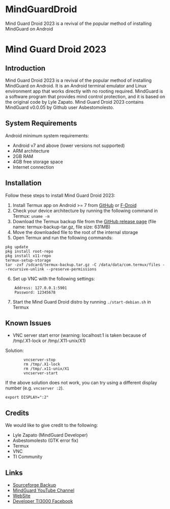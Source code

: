 # MindGuardDroid
Mind Guard Droid 2023 is a revival of the popular method of installing MindGuard on Android
# Mind Guard Droid 2023

## Introduction

Mind Guard Droid 2023 is a revival of the popular method of installing MindGuard on Android. It is an Android terminal emulator and Linux environment app that works directly with no rooting required. MindGuard is a software program that provides mind control protection, and it is based on the original code by Lyle Zapato. Mind Guard Droid 2023 contains MindGuard v0.0.05 by Github user Asbestomolesto.

## System Requirements

Android minimum system requirements:
- Android v7 and above (lower versions not supported)
- ARM architecture
- 2GB RAM
- 4GB free storage space
- Internet connection

## Installation

Follow these steps to install Mind Guard Droid 2023:

1. Install Termux app on Android >= 7 from [GitHub](https://github.com/termux/termux-app) or [F-Droid](https://f-droid.org/en/packages/com.termux/)
2. Check your device architecture by running the following command in Termux: `uname -m`
3. Download the Termux backup file from the [GitHub release page](https://github.com/ti3000/MindGuardDroid/releases/tag/mindguard) (file name: termux-backup-tar.gz, file size: 631MB)
4. Move the downloaded file to the root of the internal storage
5. Open Termux and run the following commands:

```
pkg update
pkg install root-repo
pkg install x11-repo
termux-setup-storage
tar -zxf /sdcard/termux-backup.tar.gz -C /data/data/com.termux/files --recursive-unlink --preserve-permissions
```

6. Set up VNC with the following settings: 
```
    Address: 127.0.0.1:5901
    Password: 12345678
```
7. Start the Mind Guard Droid distro by running `./start-debian.sh` in Termux

## Known Issues

- VNC server start error (warning: localhost:1 is taken because of /tmp/.X1-lock or /tmp/.X11-unix/X1)

Solution:
``` 
		vncserver-stop
		rm /tmp/.X1-lock
		rm /tmp/.x11-unix/X1
		vncserver-start
```

If the above solution does not work, you can try using a different display number (e.g. `vncserver :2`).
```
export DISPLAY=":2"
```

## Credits

We would like to give credit to the following:

- Lyle Zapato (MindGuard Developer)
- Asbestomolesto (GTK error fix)
- Termux
- VNC
- TI Community

## Links

- [Sourceforge Backup](https://sourceforge.net/projects/mindguarddroid/)
- [MindGuard YouTube Channel](https://www.youtube.com/@mindguarddroid)
- [WebSite](https://sites.google.com/site/mindguarddroid/)
- [Developer TI3000 Facebook](https://www.facebook.com/teye.threethousand/)
